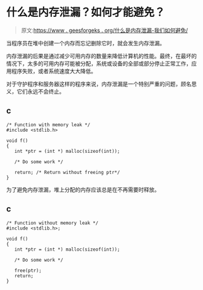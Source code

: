 # 什么是内存泄漏？如何才能避免？

> 原文:[https://www . geesforgeks . org/什么是内存泄漏-我们如何避免/](https://www.geeksforgeeks.org/what-is-memory-leak-how-can-we-avoid/)

当程序员在堆中创建一个内存而忘记删除它时，就会发生内存泄漏。

内存泄漏的后果是通过减少可用内存的数量来降低计算机的性能。最终，在最坏的情况下，太多的可用内存可能被分配，系统或设备的全部或部分停止正常工作，应用程序失败，或者系统速度大大降低。

对于守护程序和服务器这样的程序来说，内存泄漏是一个特别严重的问题，顾名思义，它们永远不会终止。

## c

```
/* Function with memory leak */
#include <stdlib.h>

void f()
{
   int *ptr = (int *) malloc(sizeof(int));

   /* Do some work */

   return; /* Return without freeing ptr*/
}
```

为了避免内存泄漏，堆上分配的内存应该总是在不再需要时释放。

## c

```
/* Function without memory leak */
#include <stdlib.h>;

void f()
{
   int *ptr = (int *) malloc(sizeof(int));

   /* Do some work */

   free(ptr);
   return;
}
```